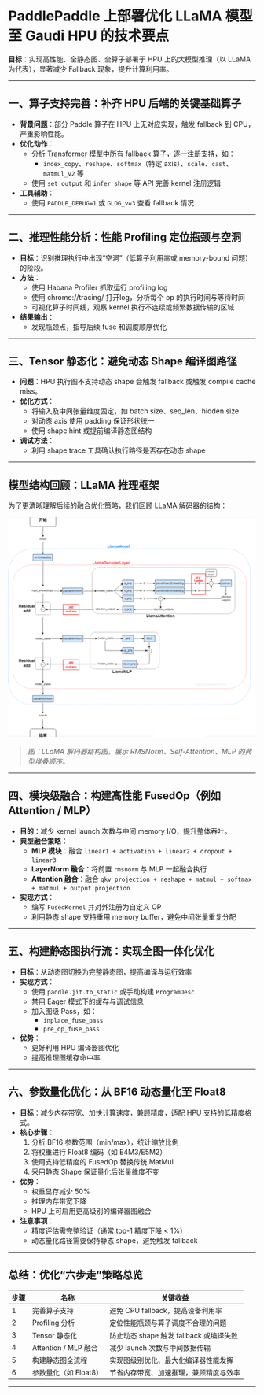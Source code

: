 # PaddlePaddle 上部署优化 LLaMA 模型至 Gaudi HPU 的技术要点

 **目标**：实现高性能、全静态图、全算子部署于 HPU 上的大模型推理（以 LLaMA 为代表），显著减少 Fallback 现象，提升计算利用率。

---

## 一、算子支持完善：补齐 HPU 后端的关键基础算子

- **背景问题**：部分 Paddle 算子在 HPU 上无对应实现，触发 fallback 到 CPU，严重影响性能。
- **优化动作**：
  - 分析 Transformer 模型中所有 fallback 算子，逐一注册支持，如：
    - `index_copy`、`reshape`、`softmax`（特定 axis）、`scale`、`cast`、`matmul_v2` 等
  - 使用 `set_output` 和 `infer_shape` 等 API 完善 kernel 注册逻辑
- **工具辅助**：
  - 使用 `PADDLE_DEBUG=1` 或 `GLOG_v=3` 查看 fallback 情况

---

## 二、推理性能分析：性能 Profiling 定位瓶颈与空洞

- **目标**：识别推理执行中出现“空洞”（低算子利用率或 memory-bound 问题）的阶段。
- **方法**：
  - 使用 Habana Profiler 抓取运行 profiling log
  - 使用 chrome://tracing/ 打开log，分析每个 op 的执行时间与等待时间
  - 可视化算子时间线，观察 kernel 执行不连续或频繁数据传输的区域
- **结果输出**：
  - 发现瓶颈点，指导后续 fuse 和调度顺序优化

---

## 三、Tensor 静态化：避免动态 Shape 编译图路径

- **问题**：HPU 执行图不支持动态 shape 会触发 fallback 或触发 compile cache miss。
- **优化方式**：
  - 将输入及中间张量维度固定，如 batch size、seq_len、hidden size
  - 对动态 axis 使用 padding 保证形状统一
  - 使用 shape hint 或提前编译静态图结构
- **调试方法**：
  - 利用 shape trace 工具确认执行路径是否存在动态 shape

---

## 模型结构回顾：LLaMA 推理框架

为了更清晰理解后续的融合优化策略，我们回顾 LLaMA 解码器的结构：

[![LLaMA 推理结构示意图](diagram/llama_decoder.png)](https://raw.githubusercontent.com/zongwave/notes/main/llm/infra_opt/diagram/llama_decoder.png)

> *图：LLaMA 解码器结构图，展示 RMSNorm、Self-Attention、MLP 的典型堆叠顺序。*

---

## 四、模块级融合：构建高性能 FusedOp（例如 Attention / MLP）

- **目的**：减少 kernel launch 次数与中间 memory I/O，提升整体吞吐。
- **典型融合策略**：
  - **MLP 模块**：融合 `linear1 + activation + linear2 + dropout + linear3`
  - **LayerNorm 融合**：将前置 `rmsnorm` 与 MLP 一起融合执行
  - **Attention 融合**：融合 `qkv projection + reshape + matmul + softmax + matmul + output projection`
- **实现方式**：
  - 编写 `FusedKernel` 并对外注册为自定义 OP
  - 利用静态 shape 支持重用 memory buffer，避免中间张量重复分配

---

## 五、构建静态图执行流：实现全图一体化优化

- **目标**：从动态图切换为完整静态图，提高编译与运行效率
- **实现方式**：
  - 使用 `paddle.jit.to_static` 或手动构建 `ProgramDesc`
  - 禁用 Eager 模式下的缓存与调试信息
  - 加入图级 Pass，如：
    - `inplace_fuse_pass`
    - `pre_op_fuse_pass`
- **优势**：
  - 更好利用 HPU 编译器图优化
  - 提高推理图缓存命中率

---

## 六、参数量化优化：从 BF16 动态量化至 Float8

- **目标**：减少内存带宽、加快计算速度，兼顾精度，适配 HPU 支持的低精度格式。
- **核心步骤**：
  1. 分析 BF16 参数范围（min/max），统计缩放比例
  2. 将权重进行 Float8 编码（如 E4M3/E5M2）
  3. 使用支持低精度的 FusedOp 替换传统 MatMul
  4. 采用静态 Shape 保证量化后张量维度不变
- **优势**：
  - 权重显存减少 50%
  - 推理内存带宽下降
  - HPU 上可启用更高级别的编译器图融合
- **注意事项**：
  - 精度评估需完整验证（通常 top-1 精度下降 < 1%）
  - 动态量化路径需要保持静态 shape，避免触发 fallback

---

## 总结：优化“六步走”策略总览

| 步骤 | 名称                   | 关键收益                                        |
|------|------------------------|-------------------------------------------------|
| 1    | 完善算子支持           | 避免 CPU fallback，提高设备利用率              |
| 2    | Profiling 分析         | 定位性能瓶颈与算子调度不合理的问题             |
| 3    | Tensor 静态化          | 防止动态 shape 触发 fallback 或编译失败        |
| 4    | Attention / MLP 融合   | 减少 launch 次数与中间数据传输                 |
| 5    | 构建静态图全流程       | 实现图级别优化、最大化编译器性能发挥           |
| 6    | 参数量化（如 Float8）  | 节省内存带宽、加速推理，兼顾精度与效率         |

---
